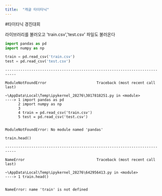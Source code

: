 ```yaml
---
title:  "캐글 타이타닉"
---
```


#타이타닉 경진대회

라이브러리를 불러오고
'train.csv','test.csv' 파일도 불러온다

```python
import pandas as pd
import numpy as np

train = pd.read_csv('train.csv')
test = pd.read_csv('test.csv')
```


    ---------------------------------------------------------------------------

    ModuleNotFoundError                       Traceback (most recent call last)

    ~\AppData\Local\Temp\ipykernel_28276\3017818251.py in <module>
    ----> 1 import pandas as pd
          2 import numpy as np
          3 
          4 train = pd.read_csv('train.csv')
          5 test = pd.read_csv('test.csv')
    

    ModuleNotFoundError: No module named 'pandas'



```python
train.head()
```


    ---------------------------------------------------------------------------

    NameError                                 Traceback (most recent call last)

    ~\AppData\Local\Temp\ipykernel_28276\642956413.py in <module>
    ----> 1 train.head()
    

    NameError: name 'train' is not defined



```python

```
